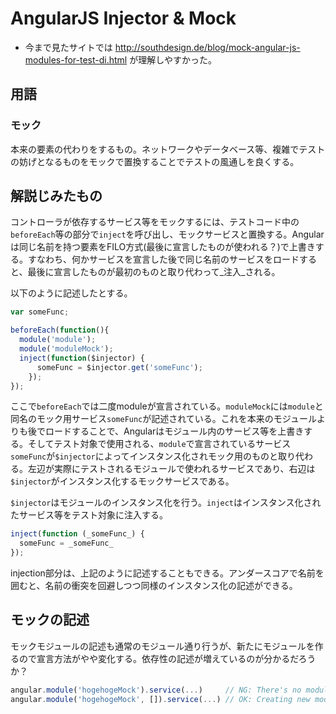 # AngularJS Injector & Mock
* 今まで見たサイトでは http://southdesign.de/blog/mock-angular-js-modules-for-test-di.html が理解しやすかった。

## 用語
### モック
本来の要素の代わりをするもの。ネットワークやデータベース等、複雑でテストの妨げとなるものをモックで置換することでテストの風通しを良くする。

## 解説じみたもの

コントローラが依存するサービス等をモックするには、テストコード中の`beforeEach`等の部分で`inject`を呼び出し、モックサービスと置換する。Angularは同じ名前を持つ要素をFILO方式(最後に宣言したものが使われる？)で上書きする。すなわち、何かサービスを宣言した後で同じ名前のサービスをロードすると、最後に宣言したものが最初のものと取り代わって_注入_される。

以下のように記述したとする。
```javascript
var someFunc;

beforeEach(function(){
  module('module');
  module('moduleMock');
  inject(function($injector) {
      someFunc = $injector.get('someFunc');
    });
});
```
ここで`beforeEach`では二度moduleが宣言されている。`moduleMock`には`module`と同名のモック用サービス`someFunc`が記述されている。これを本来のモジュールよりも後でロードすることで、Angularはモジュール内のサービス等を上書きする。そしてテスト対象で使用される、`module`で宣言されているサービス`someFunc`が`$injector`によってインスタンス化されモック用のものと取り代わる。左辺が実際にテストされるモジュールで使われるサービスであり、右辺は`$injector`がインスタンス化するモックサービスである。

`$injector`はモジュールのインスタンス化を行う。`inject`はインスタンス化されたサービス等をテスト対象に注入する。

```javascript
inject(function (_someFunc_) {
  someFunc = _someFunc_
});
```

injection部分は、上記のように記述することもできる。アンダースコアで名前を囲むと、名前の衝突を回避しつつ同様のインスタンス化の記述ができる。

## モックの記述
モックモジュールの記述も通常のモジュール通り行うが、新たにモジュールを作るので宣言方法がやや変化する。依存性の記述が増えているのが分かるだろうか？

```javascript
angular.module('hogehogeMock').service(...)     // NG: There's no module 'hogehogeMock'
angular.module('hogehogeMock', []).service(...) // OK: Creating new module
```
